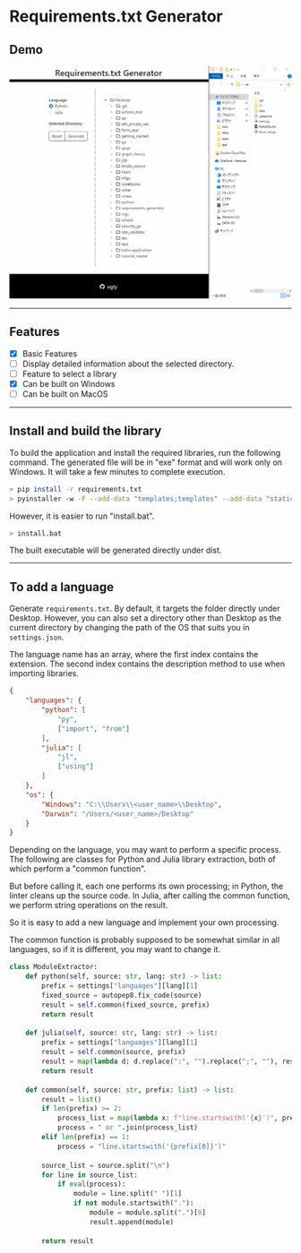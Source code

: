 # Requirements.txt Generator

## Demo

![demo](./static/demo.gif)

***

## Features
 - [x] Basic Features
 - [ ] Display detailed information about the selected directory.
 - [ ] Feature to select a library
 - [x] Can be built on Windows
 - [ ] Can be built on MacOS

***

## Install and build the library

To build the application and install the required libraries, run the following command. The generated file will be in "exe" format and will work only on Windows. It will take a few minutes to complete execution.

```bash
> pip install -r requirements.txt
> pyinstaller -w -F --add-data "templates;templates" --add-data "static;static" --add-data "src;src" main.py
```

However, it is easier to run "install.bat".

```bash
> install.bat
```

The built executable will be generated directly under dist.

***

## To add a language

Generate `requirements.txt`.
By default, it targets the folder directly under Desktop.
However, you can also set a directory other than Desktop as the current directory by changing the path of the OS that suits you in `settings.json`.

The language name has an array, where the first index contains the extension. The second index contains the description method to use when importing libraries.

```json
{
    "languages": {
        "python": [
            "py",
            ["import", "from"]
        ], 
        "julia": [
            "jl",
            ["using"]
        ]
    }, 
    "os": {
        "Windows": "C:\\Users\\<user_name>\\Desktop",
        "Darwin": "/Users/<user_name>/Desktop"
    }
}
```

Depending on the language, you may want to perform a specific process. The following are classes for Python and Julia library extraction, both of which perform a "common function".

But before calling it, each one performs its own processing; in Python, the linter cleans up the source code. In Julia, after calling the common function, we perform string operations on the result.

So it is easy to add a new language and implement your own processing.

The common function is probably supposed to be somewhat similar in all languages, so if it is different, you may want to change it.

```python
class ModuleExtractor:
    def python(self, source: str, lang: str) -> list:
        prefix = settings["languages"][lang][1]
        fixed_source = autopep8.fix_code(source)
        result = self.common(fixed_source, prefix)
        return result

    def julia(self, source: str, lang: str) -> list:
        prefix = settings["languages"][lang][1]
        result = self.common(source, prefix)
        result = map(lambda d: d.replace(":", "").replace(";", ""), result)
        return result

    def common(self, source: str, prefix: list) -> list:
        result = list()
        if len(prefix) >= 2:
            process_list = map(lambda x: f"line.startswith('{x}')", prefix)
            process = " or ".join(process_list)
        elif len(prefix) == 1:
            process = "line.startswith('{prefix[0]}')"

        source_list = source.split("\n")
        for line in source_list:
            if eval(process):
                module = line.split(" ")[1]
                if not module.startswith("."):
                    module = module.split(".")[0]
                    result.append(module)

        return result
```

